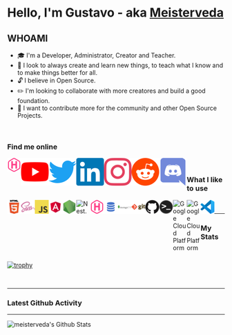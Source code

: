 # Hello, I'm Gustavo - aka [Meisterveda][website]

## WHOAMI

- :mortar_board: I'm a Developer, Administrator, Creator and Teacher.
- :telescope: I look to always create and learn new things, to teach what I know and to make things better for all.
- :unlock: I believe in Open Source.
- :pencil2: I'm looking to collaborate with more creatores and build a good foundation.
- :european_castle: I want to contribute more for the community and other Open Source Projects.

<br />

### Find me online

[<img align="left" alt="meisterveda.com" width="32px" src="https://raw.githubusercontent.com/meisterveda/meisterveda/master/icons/hugo.svg"/>][website]
[<img align="left" alt="meisterveda | YouTube" src="https://raw.githubusercontent.com/meisterveda/meisterveda/master/icons/youtube.svg" />][youtube]
[<img align="left" alt="meisterveda | Twitter" src="https://raw.githubusercontent.com/meisterveda/meisterveda/master/icons/twitter.svg" />][twitter]
[<img align="left" alt="meisterveda | LinkedIn" src="https://raw.githubusercontent.com/meisterveda/meisterveda/master/icons/linkedin.svg" />][linkedin]
[<img align="left" alt="meisterveda | Instagram" src="https://raw.githubusercontent.com/meisterveda/meisterveda/master/icons/instagram.svg" />][instagram]
[<img align="left" alt="meisterveda | Reddit" src="https://raw.githubusercontent.com/meisterveda/meisterveda/master/icons/reddit.svg" />][reddit]
[<img align="left" alt="meisterveda | Discord" src="https://raw.githubusercontent.com/meisterveda/meisterveda/master/icons/discord.svg" />][discord]

<br />

### What I like to use

<img align="left" alt="HTML5" width="32px" src="https://raw.githubusercontent.com/github/explore/80688e429a7d4ef2fca1e82350fe8e3517d3494d/topics/html/html.png" />
<img align="left" alt="Sass" width="32px" src="https://raw.githubusercontent.com/github/explore/80688e429a7d4ef2fca1e82350fe8e3517d3494d/topics/sass/sass.png" />
<img align="left" alt="JavaScript" width="32px" src="https://raw.githubusercontent.com/github/explore/80688e429a7d4ef2fca1e82350fe8e3517d3494d/topics/javascript/javascript.png" />
<img align="left" alt="Angular" width="32px" src="https://raw.githubusercontent.com/github/explore/80688e429a7d4ef2fca1e82350fe8e3517d3494d/topics/angular/angular.png" />
<img align="left" alt="Node.Js" width="32px" src="https://raw.githubusercontent.com/github/explore/80688e429a7d4ef2fca1e82350fe8e3517d3494d/topics/nodejs/nodejs.png" />
<img align="left" alt="Nest.Js" height="32px" width="32px" src="https://camo.githubusercontent.com/c4fd9ae4b5274b73d4d51c42263409ce74572040/68747470733a2f2f6e6573746a732e636f6d2f696d672f6c6f676f2d736d616c6c2e737667" />
<img align="left" alt="Hugo" width="32px" src="https://raw.githubusercontent.com/meisterveda/meisterveda/master/icons/hugo.svg" />
<img align="left" alt="SQL" width="32px" src="https://raw.githubusercontent.com/github/explore/80688e429a7d4ef2fca1e82350fe8e3517d3494d/topics/sql/sql.png" />
<img align="left" alt="MongoDB" width="32px" src="https://raw.githubusercontent.com/github/explore/80688e429a7d4ef2fca1e82350fe8e3517d3494d/topics/mongodb/mongodb.png" />
<img align="left" alt="Git" width="32px" src="https://raw.githubusercontent.com/github/explore/80688e429a7d4ef2fca1e82350fe8e3517d3494d/topics/git/git.png" />
<img align="left" alt="GitHub" width="32px" src="https://raw.githubusercontent.com/github/explore/78df643247d429f6cc873026c0622819ad797942/topics/github/github.png" />
<img align="left" alt="Terminal" width="32px" src="https://raw.githubusercontent.com/github/explore/80688e429a7d4ef2fca1e82350fe8e3517d3494d/topics/terminal/terminal.png" />
<img align="left" alt="Google Cloud Platform" width="32px" src="https://avatars0.githubusercontent.com/u/2810941?s=200&v=4" />
<img align="left" alt="Google Cloud Platform" width="32px" src="https://github.com/nrwl/nx/blob/master/images/nx-logo.png?raw=true" />
<img align="left" alt="Visual Studio Code" width="32px" src="https://raw.githubusercontent.com/github/explore/80688e429a7d4ef2fca1e82350fe8e3517d3494d/topics/visual-studio-code/visual-studio-code.png" />

<br />

---

### My Stats

<br />

[![trophy](https://github-profile-trophy-rho.vercel.app/?username=meisterveda)](https://github.com/meisterveda/github-profile-trophy)

<br />

---

### Latest Github Activity

<!--START_SECTION:activity-->
<!--END_SECTION:activity-->

---

<img align="left" alt="meisterveda's Github Stats" src="https://github-readme-stats.meisterveda.vercel.app/api?username=meisterveda&show_icons=true&hide_border=true" />

[website]: https://meisterveda.com
[youtube]: https://www.youtube.com/channel/UC5PAzwDbbzsCbtcxPNpSrzw
[twitter]: https://twitter.com/meisterveda
[linkedin]: https://www.linkedin.com/in/meisterveda
[instagram]: https://instagram.com/meisterveda
[reddit]: https://www.reddit.com/user/meisterveda
[discord]: https://discord.gg/D3bXJ9a